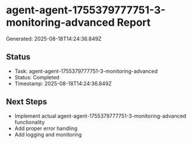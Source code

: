 # agent-agent-1755379777751-3-monitoring-advanced Report

Generated: 2025-08-18T14:24:36.849Z

## Status
- Task: agent-agent-1755379777751-3-monitoring-advanced
- Status: Completed
- Timestamp: 2025-08-18T14:24:36.849Z

## Next Steps
- Implement actual agent-agent-1755379777751-3-monitoring-advanced functionality
- Add proper error handling
- Add logging and monitoring
